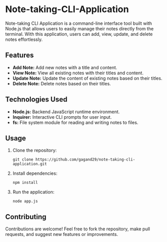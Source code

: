 # Note-taking-CLI-Application

Note-taking CLI Application is a command-line interface tool built with Node.js that allows users to easily manage their notes directly from the terminal. With this application, users can add, view, update, and delete notes effortlessly.


## Features

- **Add Note:** Add new notes with a title and content.
- **View Note:** View all existing notes with their titles and content.
- **Update Note:** Update the content of existing notes based on their titles.
- **Delete Note:** Delete notes based on their titles.

## Technologies Used

- **Node.js:** Backend JavaScript runtime environment.
- **Inquirer:** Interactive CLI prompts for user input.
- **fs:** File system module for reading and writing notes to files.

## Usage

1. Clone the repository:
   ```
   git clone https://github.com/gagand29/note-taking-cli-application.git
   ```
2. Install dependencies:
   ```
   npm install
   ```
3. Run the application:
   ```
   node app.js
   ```

## Contributing

Contributions are welcome! Feel free to fork the repository, make pull requests, and suggest new features or improvements.

